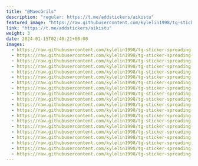 ```yaml
---
title: "@MaecGrils"
description: "regular: https://t.me/addstickers/aikistu"
featured_image: "https://raw.githubusercontent.com/kylelin1998/tg-sticker-spreading-worldwide-images/main/img/1cbef765-68f9-4487-8512-d7f51a666c2d.jpg"
link: "https://t.me/addstickers/aikistu"
weight: 3
date: 2024-01-15T02:40:21+08:00
images:
  - https://raw.githubusercontent.com/kylelin1998/tg-sticker-spreading-worldwide-images/main/img/1cbef765-68f9-4487-8512-d7f51a666c2d.jpg
  - https://raw.githubusercontent.com/kylelin1998/tg-sticker-spreading-worldwide-images/main/img/70b55951-9204-4a6e-b572-f01a5d34ea1d.jpg
  - https://raw.githubusercontent.com/kylelin1998/tg-sticker-spreading-worldwide-images/main/img/b79bff2e-3f09-4ac6-8413-eedc0472e495.jpg
  - https://raw.githubusercontent.com/kylelin1998/tg-sticker-spreading-worldwide-images/main/img/9a416d54-b532-4e70-acdc-5d5a02789d18.jpg
  - https://raw.githubusercontent.com/kylelin1998/tg-sticker-spreading-worldwide-images/main/img/1c7f9074-dc0d-4825-bb50-1c7fa0890be2.jpg
  - https://raw.githubusercontent.com/kylelin1998/tg-sticker-spreading-worldwide-images/main/img/75c624a5-ec63-4404-8fbd-91ecce2868b3.jpg
  - https://raw.githubusercontent.com/kylelin1998/tg-sticker-spreading-worldwide-images/main/img/5cf7308e-95a3-43d3-a8c1-da909ed12340.jpg
  - https://raw.githubusercontent.com/kylelin1998/tg-sticker-spreading-worldwide-images/main/img/453ae57f-de66-4a95-833b-2fc6484bac02.jpg
  - https://raw.githubusercontent.com/kylelin1998/tg-sticker-spreading-worldwide-images/main/img/ef94f5b4-4fcd-423b-95e5-0a8a79ec69d7.jpg
  - https://raw.githubusercontent.com/kylelin1998/tg-sticker-spreading-worldwide-images/main/img/8ef33318-619e-463a-9b13-d08834816a93.jpg
  - https://raw.githubusercontent.com/kylelin1998/tg-sticker-spreading-worldwide-images/main/img/0a956feb-3d87-4573-b89b-83f10dcc5db4.jpg
  - https://raw.githubusercontent.com/kylelin1998/tg-sticker-spreading-worldwide-images/main/img/0046ffee-711b-4caa-bc43-1ded1879744a.jpg
  - https://raw.githubusercontent.com/kylelin1998/tg-sticker-spreading-worldwide-images/main/img/1bdd5f3a-e2b9-4d64-8bfe-c53c2e9634cd.jpg
  - https://raw.githubusercontent.com/kylelin1998/tg-sticker-spreading-worldwide-images/main/img/ede89b63-da95-45a1-bb32-a0a5949b896f.jpg
  - https://raw.githubusercontent.com/kylelin1998/tg-sticker-spreading-worldwide-images/main/img/39d6646b-73b8-424b-b731-cb0bea2f2fa2.jpg
  - https://raw.githubusercontent.com/kylelin1998/tg-sticker-spreading-worldwide-images/main/img/5d70ab3d-a586-4482-9c6c-7e46fda9bbdc.jpg
  - https://raw.githubusercontent.com/kylelin1998/tg-sticker-spreading-worldwide-images/main/img/70e44888-aa23-47a9-b675-b51b45819f18.jpg
  - https://raw.githubusercontent.com/kylelin1998/tg-sticker-spreading-worldwide-images/main/img/cf96ae63-5fa5-43db-b685-02691e4b7810.jpg
  - https://raw.githubusercontent.com/kylelin1998/tg-sticker-spreading-worldwide-images/main/img/29036092-7daf-4046-85fc-d93ac8dd8483.jpg
  - https://raw.githubusercontent.com/kylelin1998/tg-sticker-spreading-worldwide-images/main/img/b2f913e0-ba6b-48f1-b3c4-63867d4dcd5d.jpg
---
```

